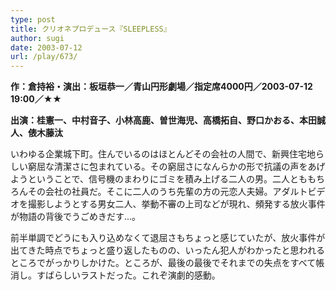 ```yaml
---
type: post
title: クリオネプロデュース『SLEEPLESS』
author: sugi
date: 2003-07-12
url: /play/673/
---
```

**作：倉持裕・演出：板垣恭一／青山円形劇場／指定席4000円／2003-07-12 19:00／★★**

**出演：桂憲一、中村音子、小林高鹿、曽世海児、高橋拓自、野口かおる、本田誠人、俵木藤汰**

いわゆる企業城下町。住んでいるのはほとんどその会社の人間で、新興住宅地らしい窮屈な清潔さに包まれている。その窮屈さになんらかの形で抗議の声をあげようということで、信号機のまわりにゴミを積み上げる二人の男。二人とももちろんその会社の社員だ。そこに二人のうち先輩の方の元恋人夫婦。アダルトビデオを撮影しようとする男女二人、挙動不審の上司などが現れ、頻発する放火事件が物語の背後でうごめきだす...。

前半単調でどうにも入り込めなくて退屈さもちょっと感じていたが、放火事件が出てきた時点でちょっと盛り返したものの、いったん犯人がわかったと思われるところでがっかりしかけた。ところが、最後の最後でそれまでの失点をすべて帳消し。すばらしいラストだった。これぞ演劇的感動。

